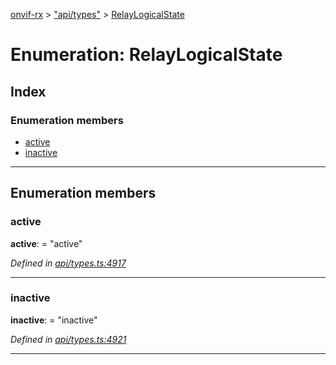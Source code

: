 [onvif-rx](../README.md) > ["api/types"](../modules/_api_types_.md) > [RelayLogicalState](../enums/_api_types_.relaylogicalstate.md)

# Enumeration: RelayLogicalState

## Index

### Enumeration members

* [active](_api_types_.relaylogicalstate.md#active)
* [inactive](_api_types_.relaylogicalstate.md#inactive)

---

## Enumeration members

<a id="active"></a>

###  active

**active**:  = "active"

*Defined in [api/types.ts:4917](https://github.com/patrickmichalina/onvif-rx/blob/1596479/src/api/types.ts#L4917)*

___
<a id="inactive"></a>

###  inactive

**inactive**:  = "inactive"

*Defined in [api/types.ts:4921](https://github.com/patrickmichalina/onvif-rx/blob/1596479/src/api/types.ts#L4921)*

___

